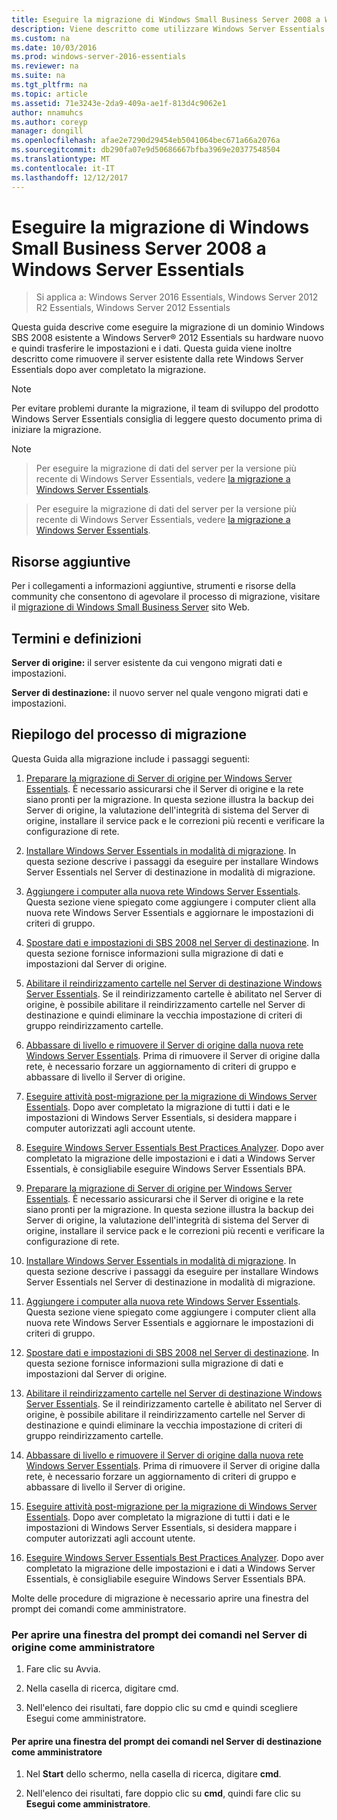 ```yaml
---
title: Eseguire la migrazione di Windows Small Business Server 2008 a Windows Server Essentials
description: Viene descritto come utilizzare Windows Server Essentials
ms.custom: na
ms.date: 10/03/2016
ms.prod: windows-server-2016-essentials
ms.reviewer: na
ms.suite: na
ms.tgt_pltfrm: na
ms.topic: article
ms.assetid: 71e3243e-2da9-409a-ae1f-813d4c9062e1
author: nnamuhcs
ms.author: coreyp
manager: dongill
ms.openlocfilehash: afae2e7290d29454eb5041064bec671a66a2076a
ms.sourcegitcommit: db290fa07e9d50686667bfba3969e20377548504
ms.translationtype: MT
ms.contentlocale: it-IT
ms.lasthandoff: 12/12/2017
---
```

# <a name="migrate-windows-small-business-server-2008-to-windows-server-essentials"></a>Eseguire la migrazione di Windows Small Business Server 2008 a Windows Server Essentials

>Si applica a: Windows Server 2016 Essentials, Windows Server 2012 R2 Essentials, Windows Server 2012 Essentials

Questa guida descrive come eseguire la migrazione di un dominio Windows SBS 2008 esistente a Windows Server® 2012 Essentials su hardware nuovo e quindi trasferire le impostazioni e i dati. Questa guida viene inoltre descritto come rimuovere il server esistente dalla rete Windows Server Essentials dopo aver completato la migrazione.  
  
> [!NOTE]
>  Per evitare problemi durante la migrazione, il team di sviluppo del prodotto Windows Server Essentials consiglia di leggere questo documento prima di iniziare la migrazione.  
  
> [!NOTE]

>  Per eseguire la migrazione di dati del server per la versione più recente di Windows Server Essentials, vedere [la migrazione a Windows Server Essentials](Migrate-from-Previous-Versions-to-Windows-Server-Essentials-or-Windows-Server-Essentials-Experience.md).  

>  Per eseguire la migrazione di dati del server per la versione più recente di Windows Server Essentials, vedere [la migrazione a Windows Server Essentials](../migrate/Migrate-from-Previous-Versions-to-Windows-Server-Essentials-or-Windows-Server-Essentials-Experience.md).  

  
## <a name="additional-resources"></a>Risorse aggiuntive  
 Per i collegamenti a informazioni aggiuntive, strumenti e risorse della community che consentono di agevolare il processo di migrazione, visitare il [migrazione di Windows Small Business Server](https://go.microsoft.com/fwlink/?LinkId=217520) sito Web.  
  
## <a name="terms-and-definitions"></a>Termini e definizioni  
 **Server di origine:** il server esistente da cui vengono migrati dati e impostazioni.  
  
 **Server di destinazione:** il nuovo server nel quale vengono migrati dati e impostazioni.  
  
## <a name="migration-process-summary"></a>Riepilogo del processo di migrazione  
 Questa Guida alla migrazione include i passaggi seguenti:  
  

1.  [Preparare la migrazione di Server di origine per Windows Server Essentials](Prepare-your-Source-Server-for-Windows-Server-Essentials-migration.md).  È necessario assicurarsi che il Server di origine e la rete siano pronti per la migrazione. In questa sezione illustra la backup dei Server di origine, la valutazione dell'integrità di sistema del Server di origine, installare il service pack e le correzioni più recenti e verificare la configurazione di rete.  
  
2.  [Installare Windows Server Essentials in modalità di migrazione](Install-Windows-Server-Essentials-in-migration-mode.md).  In questa sezione descrive i passaggi da eseguire per installare Windows Server Essentials nel Server di destinazione in modalità di migrazione.  
  
3.  [Aggiungere i computer alla nuova rete Windows Server Essentials](Join-computers-to-the-new-Windows-Server-Essentials-network.md).  Questa sezione viene spiegato come aggiungere i computer client alla nuova rete Windows Server Essentials e aggiornare le impostazioni di criteri di gruppo.  
  
4.  [Spostare dati e impostazioni di SBS 2008 nel Server di destinazione](Move-Windows-SBS-2008-settings-and-data-to-the-Destination-Server-for-Windows-Server-Essentials-migration.md).  In questa sezione fornisce informazioni sulla migrazione di dati e impostazioni dal Server di origine.  
  
5.  [Abilitare il reindirizzamento cartelle nel Server di destinazione Windows Server Essentials](Enable-folder-redirection-on-the-Windows-Server-Essentials-Destination-Server.md).  Se il reindirizzamento cartelle è abilitato nel Server di origine, è possibile abilitare il reindirizzamento cartelle nel Server di destinazione e quindi eliminare la vecchia impostazione di criteri di gruppo reindirizzamento cartelle.  
  
6.  [Abbassare di livello e rimuovere il Server di origine dalla nuova rete Windows Server Essentials](Demote-and-remove-the-Source-Server-from-the-new-Windows-Server-Essentials-network.md).  Prima di rimuovere il Server di origine dalla rete, è necessario forzare un aggiornamento di criteri di gruppo e abbassare di livello il Server di origine.  
  
7.  [Eseguire attività post-migrazione per la migrazione di Windows Server Essentials](Perform-post-migration-tasks-for-Windows-Server-Essentials-migration.md).  Dopo aver completato la migrazione di tutti i dati e le impostazioni di Windows Server Essentials, si desidera mappare i computer autorizzati agli account utente.  
  
8.  [Eseguire Windows Server Essentials Best Practices Analyzer](Run-the-Windows-Server-Essentials-Best-Practices-Analyzer.md).  Dopo aver completato la migrazione delle impostazioni e i dati a Windows Server Essentials, è consigliabile eseguire Windows Server Essentials BPA.  

1.  [Preparare la migrazione di Server di origine per Windows Server Essentials](../migrate/Prepare-your-Source-Server-for-Windows-Server-Essentials-migration.md).  È necessario assicurarsi che il Server di origine e la rete siano pronti per la migrazione. In questa sezione illustra la backup dei Server di origine, la valutazione dell'integrità di sistema del Server di origine, installare il service pack e le correzioni più recenti e verificare la configurazione di rete.  
  
2.  [Installare Windows Server Essentials in modalità di migrazione](../migrate/Install-Windows-Server-Essentials-in-migration-mode.md).  In questa sezione descrive i passaggi da eseguire per installare Windows Server Essentials nel Server di destinazione in modalità di migrazione.  
  
3.  [Aggiungere i computer alla nuova rete Windows Server Essentials](../migrate/Join-computers-to-the-new-Windows-Server-Essentials-network.md).  Questa sezione viene spiegato come aggiungere i computer client alla nuova rete Windows Server Essentials e aggiornare le impostazioni di criteri di gruppo.  
  
4.  [Spostare dati e impostazioni di SBS 2008 nel Server di destinazione](../migrate/Move-Windows-SBS-2008-settings-and-data-to-the-Destination-Server-for-Windows-Server-Essentials-migration.md).  In questa sezione fornisce informazioni sulla migrazione di dati e impostazioni dal Server di origine.  
  
5.  [Abilitare il reindirizzamento cartelle nel Server di destinazione Windows Server Essentials](../migrate/Enable-folder-redirection-on-the-Windows-Server-Essentials-Destination-Server.md).  Se il reindirizzamento cartelle è abilitato nel Server di origine, è possibile abilitare il reindirizzamento cartelle nel Server di destinazione e quindi eliminare la vecchia impostazione di criteri di gruppo reindirizzamento cartelle.  
  
6.  [Abbassare di livello e rimuovere il Server di origine dalla nuova rete Windows Server Essentials](../migrate/Demote-and-remove-the-Source-Server-from-the-new-Windows-Server-Essentials-network.md).  Prima di rimuovere il Server di origine dalla rete, è necessario forzare un aggiornamento di criteri di gruppo e abbassare di livello il Server di origine.  
  
7.  [Eseguire attività post-migrazione per la migrazione di Windows Server Essentials](../migrate/Perform-post-migration-tasks-for-Windows-Server-Essentials-migration.md).  Dopo aver completato la migrazione di tutti i dati e le impostazioni di Windows Server Essentials, si desidera mappare i computer autorizzati agli account utente.  
  
8.  [Eseguire Windows Server Essentials Best Practices Analyzer](../migrate/Run-the-Windows-Server-Essentials-Best-Practices-Analyzer.md).  Dopo aver completato la migrazione delle impostazioni e i dati a Windows Server Essentials, è consigliabile eseguire Windows Server Essentials BPA.  

  
 Molte delle procedure di migrazione è necessario aprire una finestra del prompt dei comandi come amministratore.  
  
###  <a name="BKMK_OpenACommandPromptAsAdmin"></a>Per aprire una finestra del prompt dei comandi nel Server di origine come amministratore  
  
1.  Fare clic su Avvia.  
  
2.  Nella casella di ricerca, digitare cmd.  
  
3.  Nell'elenco dei risultati, fare doppio clic su cmd e quindi scegliere Esegui come amministratore.  
  
#### <a name="to-open-a-command-prompt-window-on-the-destination-server-as-an-administrator"></a>Per aprire una finestra del prompt dei comandi nel Server di destinazione come amministratore  
  
1.  Nel **Start** dello schermo, nella casella di ricerca, digitare **cmd**.  
  
2.  Nell'elenco dei risultati, fare doppio clic su **cmd**, quindi fare clic su **Esegui come amministratore**.
